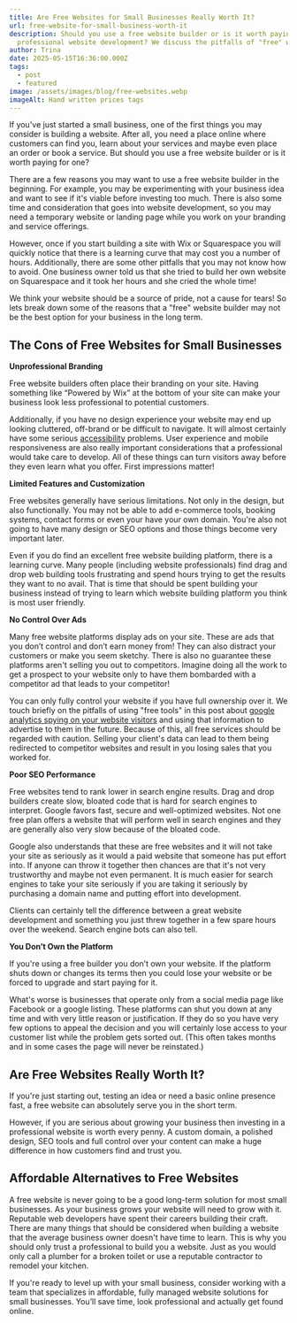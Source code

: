 ```yaml
---
title: Are Free Websites for Small Businesses Really Worth It?
url: free-website-for-small-business-worth-it
description: Should you use a free website builder or is it worth paying for a
  professional website development? We discuss the pitfalls of "free" websites.
author: Trina
date: 2025-05-15T16:36:00.000Z
tags:
  - post
  - featured
image: /assets/images/blog/free-websites.webp
imageAlt: Hand written prices tags
---
```

If you've just started a small business, one of the first things you may consider is building a website. After all, you need a place online where customers can find you, learn about your services and maybe even place an order or book a service. But should you use a free website builder or is it worth paying for one?

There are a few reasons you may want to use a free website builder in the beginning. For example, you may be experimenting with your business idea and want to see if it's viable before investing too much. There is also some time and consideration that goes into website development, so you may need a temporary website or landing page while you work on your branding and service offerings.

However, once if you start building a site with Wix or Squarespace you will quickly notice that there is a learning curve that may cost you a number of hours. Additionally, there are some other pitfalls that you may not know how to avoid. One business owner told us that she tried to build her own website on Squarespace and it took her hours and she cried the whole time! 

We think your website should be a source of pride, not a cause for tears! So lets break down some of the reasons that a "free" website builder may not be the best option for your business in the long term.

## The Cons of Free Websites for Small Businesses

**Unprofessional Branding**

Free website builders often place their branding on your site. Having something like “Powered by Wix” at the bottom of your site can make your business look less professional to potential customers.

Additionally, if you have no design experience your website may end up looking cluttered, off-brand or be difficult to navigate. It will almost certainly have some serious [accessibility](https://saltsongwebdesign.com/blog/ada-compliance/) problems. User experience and mobile responsiveness are also really important considerations that a professional would take care to develop. All of these things can turn visitors away before they even learn what you offer. First impressions matter!

**Limited Features and Customization**

Free websites generally have serious limitations. Not only in the design, but also functionally. You may not be able to add e-commerce tools, booking systems, contact forms or even your have your own domain. You're also not going to have many design or SEO options and those things become very important later.

Even if you do find an excellent free website building platform, there is a learning curve. Many people (including website professionals) find drag and drop web building tools frustrating and spend hours trying to get the results they want to no avail. That is time that should be spent building your business instead of trying to learn which website building platform you think is most user friendly.

**No Control Over Ads**

Many free website platforms display ads on your site. These are ads that you don’t control and don’t earn money from! They can also distract your customers or make you seem sketchy. There is also no guarantee these platforms aren't selling you out to competitors. Imagine doing all the work to get a prospect to your website only to have them bombarded with a competitor ad that leads to your competitor!

You can only fully control your website if you have full ownership over it. We touch briefly on the pitfalls of using "free tools" in this post about [google analytics spying on your website visitors](https://saltsongwebdesign.com/blog/google-may-be-sinking-you/) and using that information to advertise to them in the future. Because of this, all free services should be regarded with caution. Selling your client's data can lead to them being redirected to competitor websites and result in you losing sales that you worked for.

**Poor SEO Performance**

Free websites tend to rank lower in search engine results. Drag and drop builders create slow, bloated code that is hard for search engines to interpret. Google favors fast, secure and well-optimized websites. Not one free plan offers a website that will perform well in search engines and they are generally also very slow because of the bloated code. 

Google also understands that these are free websites and it will not take your site as seriously as it would a paid website that someone has put effort into. If anyone can throw it together then chances are that it's not very trustworthy and maybe not even permanent. It is much easier for search engines to take your site seriously if you are taking it seriously by purchasing a domain name and putting effort into development.

Clients can certainly tell the difference between a great website development and something you just threw together in a few spare hours over the weekend. Search engine bots can also tell. 

**You Don’t Own the Platform**

If you're using a free builder you don’t own your website. If the platform shuts down or changes its terms then you could lose your website or be forced to upgrade and start paying for it. 

What's worse is businesses that operate only from a social media page like Facebook or a google listing. These platforms can shut you down at any time and with very little reason or justification. If they do so you have very few options to appeal the decision and you will certainly lose access to your customer list while the problem gets sorted out. (This often takes months and in some cases the page will never be reinstated.)

## Are Free Websites Really Worth It?

If you're just starting out, testing an idea or need a basic online presence fast, a free website can absolutely serve you in the short term. 

However, if you are serious about growing your business then investing in a professional website is worth every penny. A custom domain, a polished design, SEO tools and full control over your content can make a huge difference in how customers find and trust you.

## Affordable Alternatives to Free Websites

A free website is never going to be a good long-term solution for most small businesses. As your business grows your website will need to grow with it. Reputable web developers have spent their careers building their craft. There are many things that should be considered when building a website that the average business owner doesn't have time to learn. This is why you should only trust a professional to build you a website. Just as you would only call a plumber for a broken toilet or use a reputable contractor to remodel your kitchen.

If you're ready to level up with your small business, consider working with a team that specializes in affordable, fully managed website solutions for small businesses. You’ll save time, look professional and actually get found online.
